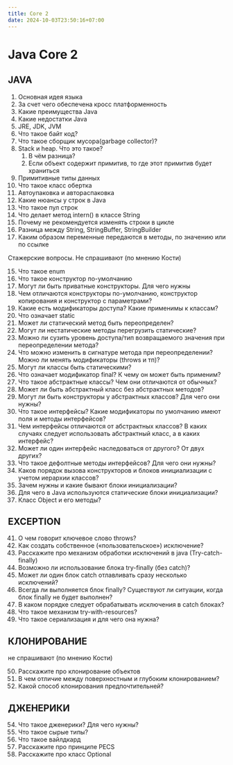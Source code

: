 ```yaml
---
title: Core 2
date: 2024-10-03T23:50:16+07:00
---
```


# Java Core 2

## JAVA
1. Основная идея языка
2. За счет чего обеспечена кросс платформенность
3. Какие преимущества Java
3. Какие недостатки Java
4. JRE, JDK, JVM
5. Что такое байт код?
6. Что такое сборщик мусора(garbage collector)?
6. Stack и heap. Что это такое?
    1. В чём разница?
    2. Если объект содержит примитив, то где этот примитив будет храниться	
7. Примитивные типы данных
8. Что такое класс обертка
9. Автоупаковка и автораспаковка
10. Какие нюансы у строк в Java
11. Что такое пул строк
12. Что делает метод intern() в классе String
12. Почему не рекомендуется изменять строки в цикле
13. Разница между String, StringBuffer, StringBuilder
14. Каким образом переменные передаются в методы, по значению или по ссылке

Стажерские вопросы. Не спрашивают (по мнению Кости)

15. Что такое enum
16. Что такое конструктор по-умолчанию
17. Могут ли быть приватные конструкторы. Для чего нужны
18. Чем отличаются конструкторы по-умолчанию, конструктор копирования и конструктор с параметрами?
19. Какие есть модификаторы доступа? Какие применимы к классам?
20. Что означает static
21. Может ли статический метод быть переопределен?
22. Могут ли нестатические методы перегрузить статические?
23. Можно ли сузить уровень доступа/тип возвращаемого значения при переопределении метода?
24. Что можно изменить в сигнатуре метода при переопределении? Можно ли менять модификаторы (throws и тп)?
25. Могут ли классы быть статическими?
26. Что означает модификатор final? К чему он может быть применим?
27. Что такое абстрактные классы? Чем они отличаются от обычных?
28. Может ли быть абстрактный класс без абстрактных методов?
29. Могут ли быть конструкторы у абстрактных классов? Для чего они нужны?
30. Что такое интерфейсы? Какие модификаторы по умолчанию имеют поля и методы интерфейсов?
31. Чем интерфейсы отличаются от абстрактных классов? В каких случаях следует использовать абстрактный класс, а в каких интерфейс?
32. Может ли один интерфейс наследоваться от другого? От двух других?
33. Что такое дефолтные методы интерфейсов? Для чего они нужны?
34. Каков порядок вызова конструкторов и блоков инициализации с учетом иерархии классов?
36. Зачем нужны и какие бывают блоки инициализации?
37. Для чего в Java используются статические блоки инициализации?
39. Класс Object и его методы?

## EXCEPTION
41. О чем говорит ключевое слово throws?
42. Как создать собственное («пользовательское») исключение?
43. Расскажите про механизм обработки исключений в java (Try-catch-finally)
44. Возможно ли использование блока try-finally (без catch)?
45. Может ли один блок catch отлавливать сразу несколько исключений?
46. Всегда ли выполняется блок finally? Существуют ли ситуации, когда блок finally не будет выполнен?
47. В каком порядке следует обрабатывать исключения в catch блоках?
48. Что такое механизм try-with-resources?
49. Что такое сериализация и для чего она нужна?

## КЛОНИРОВАНИЕ
не спрашивают (по мнению Кости)

50. Расскажите про клонирование объектов
51. В чем отличие между поверхностным и глубоким клонированием?
52. Какой способ клонирования предпочтительней?

## ДЖЕНЕРИКИ
54. Что такое дженерики? Для чего нужны?
55. Что такое сырые типы?
56. Что такое вайлдкард
57. Расскажите про принципе PECS
58. Расскажите про класс Optional
